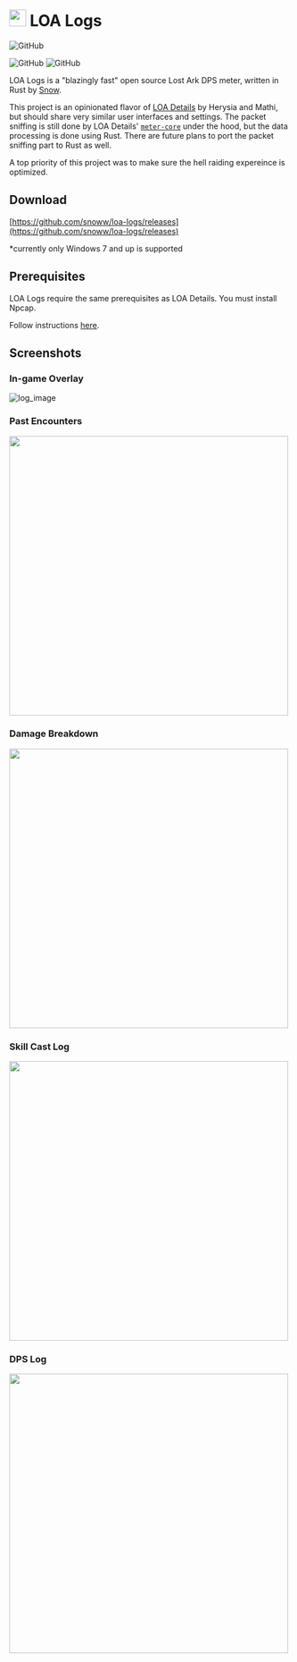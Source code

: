 # <img src="https://cdn.discordapp.com/attachments/537415745198489633/1094617120538644622/icon.png" width="30"/> LOA Logs

![GitHub](https://img.shields.io/github/downloads/snoww/loa-logs/total?style=for-the-badge)


![GitHub](https://img.shields.io/github/v/release/snoww/loa-logs?style=flat-square)
![GitHub](https://img.shields.io/github/license/snoww/loa-logs?style=flat-square)

LOA Logs is a "blazingly fast" open source Lost Ark DPS meter, written in Rust by [Snow](https://github.com/snoww). 

This project is an opinionated flavor of [LOA Details](https://github.com/lost-ark-dev/loa-details) by Herysia and Mathi, but should share very similar user interfaces and settings. The packet sniffing is still done by LOA Details' [`meter-core`](https://github.com/lost-ark-dev/meter-core) under the hood, but the data processing is done using Rust. There are future plans to port the packet sniffing part to Rust as well.

A top priority of this project was to make sure the hell raiding expereince is optimized.

## Download
[https://github.com/snoww/loa-logs/releases](https://github.com/snoww/loa-logs/releases)

*currently only Windows 7 and up is supported

## Prerequisites
LOA Logs require the same prerequisites as LOA Details. You must install Npcap.

Follow instructions [here](https://github.com/lost-ark-dev/loa-details#requirements).

## Screenshots
### In-game Overlay
![log_image](https://cdn.discordapp.com/attachments/537415745198489633/1094551714629173268/image.png)

### Past Encounters
<img src="https://cdn.discordapp.com/attachments/537415745198489633/1094550514152263720/LOA_Logs_Cfivu6fpBy.png" width="500"/>

### Damage Breakdown
<img src="https://cdn.discordapp.com/attachments/537415745198489633/1094550514466832464/LOA_Logs_8GoaTFKkDu.png" width="500"/>

### Skill Cast Log
<img src="https://cdn.discordapp.com/attachments/537415745198489633/1095046175171813436/image.png" width="500"/>

### DPS Log
<img src="https://cdn.discordapp.com/attachments/537415745198489633/1095048314614984785/image.png" width="500"/>
